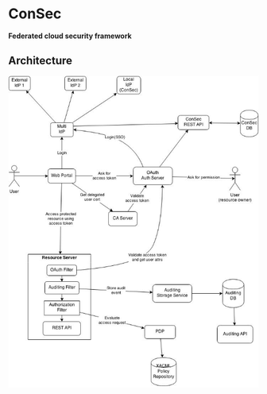 ConSec
======
**Federated cloud security framework**

Architecture
---------------
![ConSec architecture](docs/consec-architecture.jpg)
